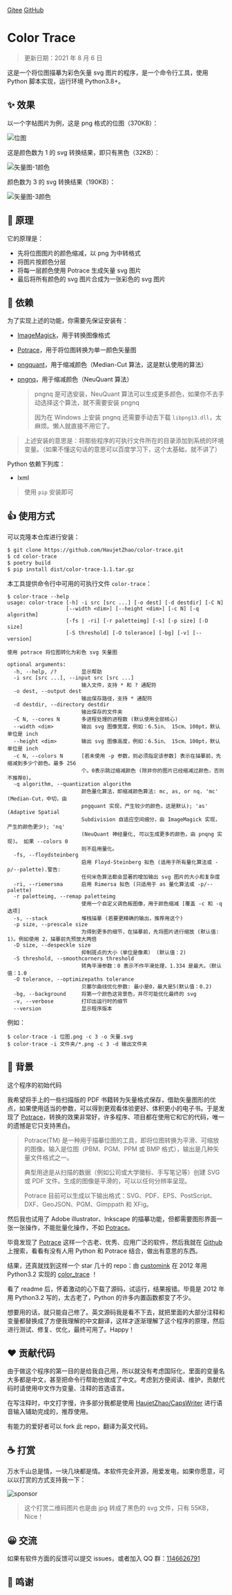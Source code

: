 [Gitee](https://gitee.com/haujet/color-trace)   [GitHub](https://github.com/HaujetZhao/color-trace)

#  Color Trace

> 更新日期：2021 年 8 月 6 日

这是一个将位图描摹为彩色矢量 svg 图片的程序，是一个命令行工具，使用 Python 脚本实现，运行环境 Python3.8+。

## ✨ 效果

以一个字帖图片为例，这是 png 格式的位图（370KB）：

![位图](assets/位图.png)

这是颜色数为 1 的 svg 转换结果，即只有黑色（32KB）：

![矢量图-1颜色](assets/矢量图-1颜色.svg)

颜色数为 3 的 svg 转换结果（190KB）：

![矢量图-3颜色](assets/矢量图-3颜色.svg)

## 📝 原理

它的原理是：

- 先将位图图片的颜色缩减，以 png 为中转格式
- 将图片按颜色分层
- 将每一层颜色使用 Potrace 生成矢量 svg 图片
- 最后将所有颜色的 svg 图片合成为一张彩色的 svg 图片

## 🔨 依赖

为了实现上述的功能，你需要先保证安装有：

- [ImageMagick](https://imagemagick.org/)，用于转换图像格式

- [Potrace](http://potrace.sourceforge.net/)，用于将位图转换为单一颜色矢量图

- [pngquant](https://pngquant.org)，用于缩减颜色（Median-Cut 算法，这是默认使用的算法）

- [pngnq](http://pngnq.sourceforge.net/)，用于缩减颜色（NeuQuant 算法）

  > pngnq 是可选安装，NeuQuant 算法可以生成更多颜色，如果你不去手动选择这个算法，就不需要安装 pngnq
  >
  > 因为在 Windows 上安装 pngnq 还需要手动去下载 `libpng13.dll`，太麻烦。懒人就直接不用它了。

> 上述安装的意思是：将那些程序的可执行文件所在的目录添加到系统的环境变量。（如果不懂这句话的意思可以百度学习下，这个太基础，就不讲了）

Python 依赖下列库：

* lxml

> 使用 `pip` 安装即可

## 👍 使用方式

可以克隆本仓库进行安装：

```sh
$ git clone https://github.com/HaujetZhao/color-trace.git
$ cd color-trace
$ poetry build
$ pip install dist/color-trace-1.1.tar.gz
```

本工具提供命令行中可用的可执行文件 `color-trace`：

```
$ color-trace --help
usage: color-trace [-h] -i src [src ...] [-o dest] [-d destdir] [-C N]
                   [--width <dim>] [--height <dim>] [-c N] [-q algorithm]
                   [-fs | -ri] [-r paletteimg] [-s] [-p size] [-D size]
                   [-S threshold] [-O tolerance] [-bg] [-v] [--version]

使用 potrace 将位图转化为彩色 svg 矢量图

optional arguments:
  -h, --help, /?        显示帮助
  -i src [src ...], --input src [src ...]
                        输入文件，支持 * 和 ? 通配符
  -o dest, --output dest
                        输出保存路径，支持 * 通配符
  -d destdir, --directory destdir
                        输出保存的文件夹
  -C N, --cores N       多进程处理的进程数 (默认使用全部核心)
  --width <dim>         输出 svg 图像宽度，例如：6.5in、 15cm、100pt，默认单位是 inch
  --height <dim>        输出 svg 图像高度，例如：6.5in、 15cm、100pt，默认单位是 inch
  -c N, --colors N      [若未使用 -p 参数，则必须指定该参数] 表示在描摹前，先缩减到多少个颜色。最多 256
                        个。0表示跳过缩减颜色 (除非你的图片已经缩减过颜色，否则不推荐0)。
  -q algorithm, --quantization algorithm
                        颜色量化算法，即缩减颜色算法: mc, as, or nq. 'mc' (Median-Cut，中切，由
                        pngquant 实现，产生较少的颜色，这是默认); 'as' (Adaptive Spatial
                        Subdivision 自适应空间细分，由 ImageMagick 实现，产生的颜色更少); 'nq'
                        (NeuQuant 神经量化, 可以生成更多的颜色，由 pnqng 实现)。 如果 --colors 0
                        则不启用量化。
  -fs, --floydsteinberg
                        启用 Floyd-Steinberg 拟色 (适用于所有量化算法或 -p/--palette).警告:
                        任何米色算法都会显著的增加输出 svg 图片的大小和复杂度
  -ri, --riemersma      启用 Rimersa 拟色 (只适用于 as 量化算法或 -p/--palette)
  -r paletteimg, --remap paletteimg
                        使用一个自定义调色板图像，用于颜色缩减 [覆盖 -c 和 -q 选项]
  -s, --stack           堆栈描摹 (若要更精确的输出，推荐用这个)
  -p size, --prescale size
                        为得到更多的细节，在描摹前，先将图片进行缩放 (默认值: 1)。例如使用 2，描摹前先预放大两倍
  -D size, --despeckle size
                        抑制斑点的大小（单位是像素） (默认值：2)
  -S threshold, --smoothcorners threshold
                        转角平滑参数：0 表示不作平滑处理，1.334 是最大。（默认值：1.0
  -O tolerance, --optimizepaths tolerance
                        贝塞尔曲线优化参数: 最小是0，最大是5(默认值：0.2)
  -bg, --background     将第一个颜色这背景色，并尽可能优化最终的 svg
  -v, --verbose         打印出运行时的细节
  --version             显示程序版本
```

例如：

```
$ color-trace -i 位图.png -c 3 -o 矢量.svg
$ color-trace -i 文件夹/*.png -c 3 -d 输出文件夹
```

## 🔮 背景

这个程序的初始代码

我希望将手上的一些扫描版的 PDF 书籍转为矢量格式保存，借助矢量图形的优点，如果使用适当的参数，可以得到更观看体验更好、体积更小的电子书。于是发现了 [Potrace](http://potrace.sourceforge.net/)，转换的效果非常好，许多程序、项目都在使用它和它的代码，唯一的遗憾是它只支持黑白。

> Potrace(TM) 是一种用于描摹位图的工具，即将位图转换为平滑、可缩放的图像。输入是位图（PBM、PGM、PPM 或 BMP 格式），输出是几种矢量文件格式之一。
>
> 典型用途是从扫描的数据（例如公司或大学徽标、手写笔记等）创建 SVG 或 PDF 文件。生成的图像是平滑的，可以以任何分辨率呈现。
>
> Potrace 目前可以生成以下输出格式：SVG、PDF、EPS、PostScript、DXF、GeoJSON、PGM、Gimppath 和 XFig。

然后我也试用了 Adobe illustrator、Inkscape 的描摹功能，但都需要图形界面一张一张操作，不能批量化操作，不如 [Potrace](http://potrace.sourceforge.net/)。

毕竟发现了 [Potrace](http://potrace.sourceforge.net/) 这样一个古老、优秀、应用广泛的软件，然后我就在 [Github](https://github.com/) 上搜索，看看有没有人用 Python 和 Potrace 结合，做出有意思的东西。

结果，还真就找到这样一个 star 几十的 repo：由 [customink](https://github.com/customink) 在 2012 年用 Python3.2 实现的 [color_trace](https://github.com/customink/color_trace) ！

看了 readme 后，怀着激动的心下载了源码，试运行，结果报错。毕竟是 2012 年用 Python3.2 写的，太古老了，Python 的许多内置函数都变了不少。

想要用的话，就只能自己修了。英文源码我是看不下去，就把里面的大部分注释和变量都替换成了方便我理解的中文翻译，这样才逐渐理解了这个程序的原理，然后进行测试、修复、优化，最终可用了。Happy！



## ❤ 贡献代码

由于做这个程序的第一目的是给我自己用，所以就没有考虑国际化，里面的变量名大多都是中文，甚至把命令行帮助也做成了中文。考虑到方便阅读、维护，贡献代码时请使用中文作为变量、注释的首选语言。

在写注释时，中文打字慢，许多部分我都是使用 [HaujetZhao/CapsWriter](https://github.com/HaujetZhao/CapsWriter) 进行语音输入辅助完成的，推荐使用。

有能力的爱好者可以 fork 此 repo，翻译为英文代码。

## ☕ 打赏

万水千山总是情，一块几块都是情。本软件完全开源，用爱发电，如果你愿意，可以以打赏的方式支持我一下：

![sponsor](assets/sponsor.svg)

> 这个打赏二维码图片也是由 jpg 转成了黑色的 svg 文件，只有 55KB，Nice！



## 😀 交流

如果有软件方面的反馈可以提交 issues，或者加入 QQ 群：[1146626791](https://qm.qq.com/cgi-bin/qm/qr?k=DgiFh5cclAElnELH4mOxqWUBxReyEVpm&jump_from=webapi)



## 🙏 鸣谢
